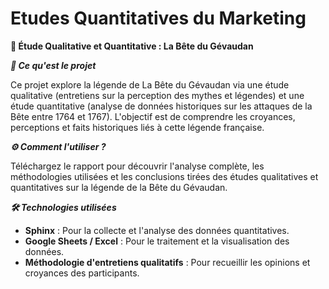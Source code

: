 # Etudes Quantitatives du Marketing

**🐺 Étude Qualitative et Quantitative : La Bête du Gévaudan**

***📖 Ce qu'est le projet***

Ce projet explore la légende de La Bête du Gévaudan via une étude qualitative (entretiens sur la perception des mythes et légendes) et une étude quantitative (analyse de données historiques sur les attaques de la Bête entre 1764 et 1767). L'objectif est de comprendre les croyances, perceptions et faits historiques liés à cette légende française.

***⚙️ Comment l'utiliser ?***

Téléchargez le rapport pour découvrir l'analyse complète, les méthodologies utilisées et les conclusions tirées des études qualitatives et quantitatives sur la légende de la Bête du Gévaudan.

***🛠️ Technologies utilisées***

- **Sphinx** : Pour la collecte et l'analyse des données quantitatives.
- **Google Sheets / Excel** : Pour le traitement et la visualisation des données.
- **Méthodologie d'entretiens qualitatifs** : Pour recueillir les opinions et croyances des participants.
